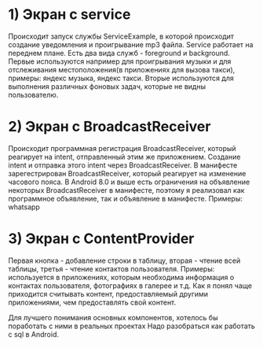 # 1) Экран с service
Происходит запуск службы ServiceExample, в которой происходит создание уведомления и проигрывание mp3 файла. Service работает на переднем плане.
Есть два вида служб - foreground и background. Первые используются например для проигрывания музыки и для отслеживания местоположения(в приложениях для вызова такси), примеры: яндекс музыка, яндекс такси.
Вторые используются для выполнения различных фоновых задач, которые не видны пользователю.

# 2) Экран с BroadcastReceiver
Происходит программная регистрация BroadcastReceiver, который реагирует на intent, отправленный этим же приложением. Создание intent и отправка этого intent через BroadcastReceiver.
В манифесте зарегестрирован BroadcastReceiver, который реагирует на изменение часового пояса.
В Android 8.0 и выше есть ограничения на объявление некоторых BroadcastReceiver в манифесте, поэтому я реализовал как программное объявление, так и объявление в манифесте.
Примеры: whatsapp

# 3) Экран с ContentProvider
Первая кнопка - добавление строки в таблицу, вторая - чтение всей таблицы, третья - чтение контактов пользователя.
Примеры: используется в приложениях, которым необходима информация о контактах пользователя, фотографиях в галерее и т.д. Как я понял чаще приходится считывать контент, предоставляемый другими приложениями, чем предоставлять свой контент.

Для лучшего понимания основных компонентов, хотелось бы поработать с ними в реальных проектах
Надо разобраться как работать с sql в Android.

